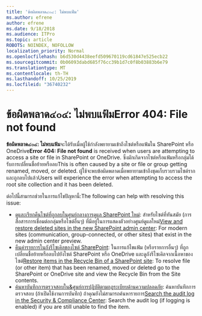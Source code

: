 ```yaml
---
title: 'ข้อผิดพลาด๔๐๔: ไม่พบแฟ้ม'
ms.author: efrene
author: efrene
ms.date: 9/18/2018
ms.audience: ITPro
ms.topic: article
ROBOTS: NOINDEX, NOFOLLOW
localization_priority: Normal
ms.openlocfilehash: b6d530d4438eefd509670119cd61847e525ecb22
ms.sourcegitcommit: 0b06093dabd685f76cc39b1d7c0f8b03883b6e79
ms.translationtype: MT
ms.contentlocale: th-TH
ms.lasthandoff: 10/25/2019
ms.locfileid: "36740232"
---
```

# <a name="error-404-file-not-found"></a><span data-ttu-id="81c4b-102">ข้อผิดพลาด๔๐๔: ไม่พบแฟ้ม</span><span class="sxs-lookup"><span data-stu-id="81c4b-102">Error 404: File not found</span></span>

<span data-ttu-id="81c4b-103">**ข้อผิดพลาด๔๐๔: ไม่พบแฟ้ม**จะได้รับเมื่อผู้ใช้กำลังพยายามเข้าถึงไซต์หรือแฟ้มใน SharePoint หรือ OneDrive</span><span class="sxs-lookup"><span data-stu-id="81c4b-103">**Error 404: File not found** is received when users are attempting to access a site or file in SharePoint or OneDrive.</span></span> <span data-ttu-id="81c4b-104">ซึ่งมักเกิดจากไซต์หรือแฟ้มหรือกลุ่มได้รับการเปลี่ยนชื่อย้ายหรือลบ</span><span class="sxs-lookup"><span data-stu-id="81c4b-104">This is often caused by a site or file or group getting renamed, moved, or deleted.</span></span>
<span data-ttu-id="81c4b-105">ผู้ใช้จะพบข้อผิดพลาดเมื่อพยายามเข้าถึงชุดเก็บรวบรวมไซต์รากและถูกลบไปแล้ว</span><span class="sxs-lookup"><span data-stu-id="81c4b-105">Users will experience the error when attempting to access the root site collection and it has been deleted.</span></span>

<span data-ttu-id="81c4b-106">ต่อไปนี้สามารถช่วยในการแก้ไขปัญหานี้:</span><span class="sxs-lookup"><span data-stu-id="81c4b-106">The following can help with resolving this issue:</span></span>
- <span data-ttu-id="81c4b-107">[ดูและเรียกคืนไซต์ที่ถูกลบในศูนย์กลางการดูแล SharePoint ใหม่](https://docs.microsoft.com/sharepoint/view-and-restore-deleted-sites-in-new-admin-center): สำหรับไซต์ที่ทันสมัย (การสื่อสารการเชื่อมต่อกลุ่มหรือไซต์อื่นๆ) ที่มีอยู่ในการแสดงตัวอย่างศูนย์ดูแลใหม่</span><span class="sxs-lookup"><span data-stu-id="81c4b-107">[View and restore deleted sites in the new SharePoint admin center](https://docs.microsoft.com/sharepoint/view-and-restore-deleted-sites-in-new-admin-center):  For modern sites (communication, group-connected, or other sites) that exist in the new admin center preview.</span></span>
- <span data-ttu-id="81c4b-108">[คืนค่ารายการในถังรีไซเคิลของไซต์ SharePoint](https://support.office.com/article/Restore-items-in-the-Recycle-Bin-of-a-SharePoint-site-6df466b6-55f2-4898-8d6e-c0dff851a0be): ในการแก้ไขแฟ้ม (หรือรายการอื่นๆ) ที่ถูกเปลี่ยนชื่อย้ายหรือลบไปยังไซต์ SharePoint หรือ OneDrive และดูถังรีไซเคิลจากเนื้อหาของไซต์</span><span class="sxs-lookup"><span data-stu-id="81c4b-108">[Restore items in the Recycle Bin of a SharePoint site](https://support.office.com/article/Restore-items-in-the-Recycle-Bin-of-a-SharePoint-site-6df466b6-55f2-4898-8d6e-c0dff851a0be):  To resolve file (or other item) that has been renamed, moved or deleted go to the SharePoint or OneDrive site and view the Recycle Bin from the Site contents.</span></span>
- <span data-ttu-id="81c4b-109">[ค้นหาบันทึกการตรวจสอบใน&amp;ศูนย์การปฏิบัติตามกฎระเบียบด้านความปลอดภัย](https://docs.microsoft.com/office365/securitycompliance/search-the-audit-log-in-security-and-compliance): ค้นหาบันทึกการตรวจสอบ (ถ้าเปิดใช้งานการบันทึก) ถ้าคุณยังไม่สามารถค้นหารายการ</span><span class="sxs-lookup"><span data-stu-id="81c4b-109">[Search the audit log in the Security &amp; Compliance Center](https://docs.microsoft.com/office365/securitycompliance/search-the-audit-log-in-security-and-compliance):  Search the audit log (if logging is enabled) if you are still unable to find the item.</span></span>